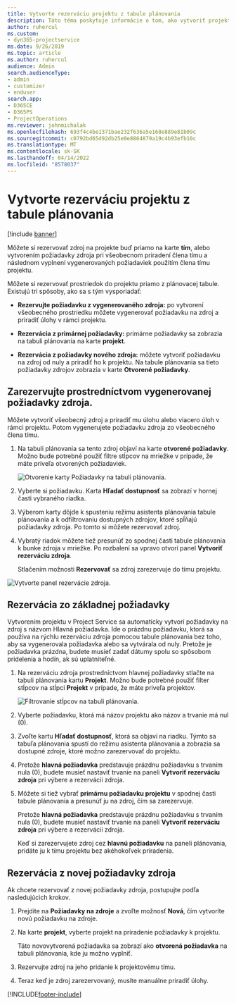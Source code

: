 ```yaml
---
title: Vytvorte rezerváciu projektu z tabule plánovania
description: Táto téma poskytuje informácie o tom, ako vytvoriť projektovú rezerváciu z tabule plánovania.
author: ruhercul
ms.custom:
- dyn365-projectservice
ms.date: 9/26/2019
ms.topic: article
ms.author: ruhercul
audience: Admin
search.audienceType:
- admin
- customizer
- enduser
search.app:
- D365CE
- D365PS
- ProjectOperations
ms.reviewer: johnmichalak
ms.openlocfilehash: 693f4c4be1371bae232f636a5e168e889e81b09c
ms.sourcegitcommit: c0792bd65d92db25e0e8864879a19c4b93efb10c
ms.translationtype: MT
ms.contentlocale: sk-SK
ms.lasthandoff: 04/14/2022
ms.locfileid: "8578037"
---
```

# <a name="create-a-project-booking-from-the-schedule-board"></a>Vytvorte rezerváciu projektu z tabule plánovania

[!include [banner](../includes/psa-now-project-operations.md)]

Môžete si rezervovať zdroj na projekte buď priamo na karte **tím**, alebo vytvorením požiadavky zdroja pri všeobecnom priradení člena tímu a následnom vyplnení vygenerovaných požiadaviek použitím člena tímu projektu.

Môžete si rezervovať prostriedok do projektu priamo z plánovacej tabule. Existujú tri spôsoby, ako sa s tým vysporiadať:

- **Rezervujte požiadavku z vygenerovaného zdroja:** po vytvorení všeobecného prostriedku môžete vygenerovať požiadavku na zdroj a priradiť úlohy v rámci projektu.

- **Rezervácia z primárnej požiadavky:** primárne požiadavky sa zobrazia na tabuli plánovania na karte **projekt**. 

- **Rezervácia z požiadavky nového zdroja:** môžete vytvoriť požiadavku na zdroj od nuly a priradiť ho k projektu. Na tabule plánovania sa tieto požiadavky zdrojov zobrazia v karte **Otvorené požiadavky**.

## <a name="book-from-a-generated-resource-requirement"></a>Zarezervujte prostredníctvom vygenerovanej požiadavky zdroja.

Môžete vytvoriť všeobecný zdroj a priradiť mu úlohu alebo viacero úloh v rámci projektu. Potom vygenerujete požiadavku zdroja zo všeobecného člena tímu. 

1.  Na tabuli plánovania sa tento zdroj objaví na karte **otvorené požiadavky**. Možno bude potrebné použiť filtre stĺpcov na mriežke v prípade, že máte priveľa otvorených požiadaviek. 

    ![Otvorenie karty Požiadavky na tabuli plánovania.](media/FAQ-Project-Booking-Schedule-Board-1.png "Snímka obrazovky rezervácií a tabuľka priradenia")

2. Vyberte si požiadavku. Karta **Hľadať dostupnosť** sa zobrazí v hornej časti vybraného riadka.
 
3. Výberom karty dôjde k spusteniu režimu asistenta plánovania tabule plánovania a k odfiltrovaniu dostupných zdrojov, ktoré spĺňajú požiadavky zdroja. Po tomto si môžete rezervovať zdroj.

4. Vybratý riadok môžete tiež presunúť zo spodnej časti tabule plánovania k bunke zdroja v mriežke. Po rozbalení sa vpravo otvorí panel **Vytvoriť rezerváciu zdroja**.

    Stlačením možnosti **Rezervovať** sa zdroj zarezervuje do tímu projektu.

![Vytvorte panel rezervácie zdroja.](media/FAQ-Project-Booking-Schedule-Board-6.png "")
 

## <a name="book-from-the-primary-requirement"></a>Rezervácia zo základnej požiadavky

Vytvorením projektu v Project Service sa automaticky vytvorí požiadavky na zdroj s názvom Hlavná požiadavka. Ide o prázdnu požiadavku, ktorá sa používa na rýchlu rezerváciu zdroja pomocou tabule plánovania bez toho, aby sa vygenerovala požiadavka alebo sa vytvárala od nuly. Pretože je požiadavka prázdna, budete musieť zadať dátumy spolu so spôsobom pridelenia a hodín, ak sú uplatniteľné. 

1. Na rezerváciu zdroja prostredníctvom hlavnej požiadavky stlačte na tabuli plánovania kartu **Projekt**. Možno bude potrebné použiť filter stĺpcov na stĺpci **Projekt** v prípade, že máte priveľa projektov.

   ![Filtrovanie stĺpcov na tabuli plánovania.](media/FAQ-Project-Booking-Schedule-Board-2.png "Snímka obrazovky rezervácií a tabuľka priradenia")

2. Vyberte požiadavku, ktorá má názov projektu ako názov a trvanie má nul (0).

3. Zvoľte kartu **Hľadať dostupnosť**, ktorá sa objaví na riadku. Týmto sa tabuľa plánovania spustí do režimu asistenta plánovania a zobrazia sa dostupné zdroje, ktoré možno zarezervovať do projektu.

4. Pretože **hlavná požiadavka** predstavuje prázdnu požiadavku s trvaním nula (0), budete musieť nastaviť trvanie na paneli **Vytvoriť rezerváciu zdroja** pri výbere a rezervácii zdroja.

5. Môžete si tiež vybrať **primárnu požiadavku projektu** v spodnej časti tabule plánovania a presunúť ju na zdroj, čím sa zarezervuje.
 
    Pretože **hlavná požiadavka** predstavuje prázdnu požiadavku s trvaním nula (0), budete musieť nastaviť trvanie na paneli **Vytvoriť rezerváciu zdroja** pri výbere a rezervácii zdroja.
 
    Keď si zarezervujete zdroj cez **hlavnú požiadavku** na paneli plánovania, pridáte ju k tímu projektu bez akéhokoľvek priradenia.
 
## <a name="book-from-a-new-resource-requirement"></a>Rezervácia z novej požiadavky zdroja
Ak chcete rezervovať z novej požiadavky zdroja, postupujte podľa nasledujúcich krokov. 

1. Prejdite na **Požiadavky na zdroje** a zvoľte možnosť **Nová**, čím vytvoríte novú požiadavku na zdroje.

2. Na karte **projekt**, vyberte projekt na priradenie požiadavky k projektu.
 
    Táto novovytvorená požiadavka sa zobrazí ako **otvorená požiadavka** na tabuli plánovania, kde ju možno vyplniť.

3. Rezervujte zdroj na jeho pridanie k projektovému tímu.

4. Teraz keď je zdroj zarezervovaný, musíte manuálne priradiť úlohy.



[!INCLUDE[footer-include](../includes/footer-banner.md)]
